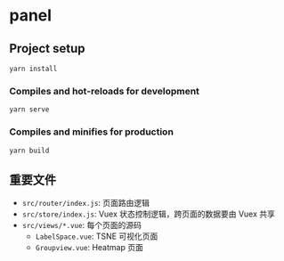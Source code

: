 # panel

## Project setup
```
yarn install
```

### Compiles and hot-reloads for development
```
yarn serve
```

### Compiles and minifies for production
```
yarn build
```

## 重要文件
+ `src/router/index.js`: 页面路由逻辑
+ `src/store/index.js`: Vuex 状态控制逻辑，跨页面的数据要由 Vuex 共享
+ `src/views/*.vue`: 每个页面的源码
  + `LabelSpace.vue`: TSNE 可视化页面
  + `Groupview.vue`: Heatmap 页面